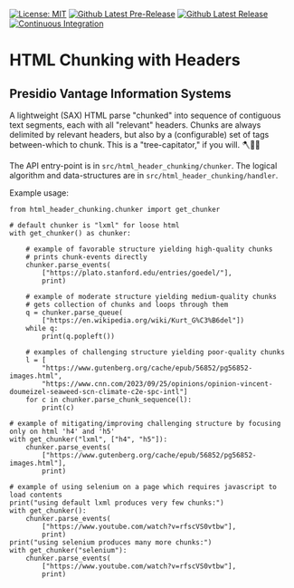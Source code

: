 [![License: MIT](https://img.shields.io/badge/License-MIT-yellow.svg)](https://opensource.org/licenses/MIT)
[![Github Latest Pre-Release](https://img.shields.io/github/release/PresidioVantage/html-header-chunking?include_prereleases&label=pre-release&logo=github)](https://github.com/PresidioVantage/html-header-chunking/releases)
[![Github Latest Release](https://img.shields.io/github/release/PresidioVantage/html-header-chunking?logo=github)](https://github.com/PresidioVantage/html-header-chunking/releases)
[![Continuous Integration](https://github.com/PresidioVantage/DEV-html-header-chunking/actions/workflows/html_header_chunking_CI.yml/badge.svg)](https://github.com/PresidioVantage/DEV-html-header-chunking/actions)

# HTML Chunking with Headers
## Presidio Vantage Information Systems

A lightweight (SAX) HTML parse "chunked" into sequence of contiguous text segments, each with all "relevant" headers.
Chunks are always delimited by relevant headers, but also by a (configurable) set of tags between-which to chunk.
This is a "tree-capitator," if you will. 🪓🌳🔗

The API entry-point is in `src/html_header_chunking/chunker`.
The logical algorithm and data-structures are in `src/html_header_chunking/handler`.

Example usage:

	from html_header_chunking.chunker import get_chunker
	
	# default chunker is "lxml" for loose html
	with get_chunker() as chunker:
		
		# example of favorable structure yielding high-quality chunks
		# prints chunk-events directly
		chunker.parse_events(
			["https://plato.stanford.edu/entries/goedel/"],
			print)
		
		# example of moderate structure yielding medium-quality chunks
		# gets collection of chunks and loops through them
		q = chunker.parse_queue(
			["https://en.wikipedia.org/wiki/Kurt_G%C3%B6del"])
		while q:
			print(q.popleft())
		
		# examples of challenging structure yielding poor-quality chunks
		l = [
			"https://www.gutenberg.org/cache/epub/56852/pg56852-images.html",
			"https://www.cnn.com/2023/09/25/opinions/opinion-vincent-doumeizel-seaweed-scn-climate-c2e-spc-intl"]
		for c in chunker.parse_chunk_sequence(l):
			print(c)
	
	# example of mitigating/improving challenging structure by focusing only on html 'h4' and 'h5'
	with get_chunker("lxml", ["h4", "h5"]):
		chunker.parse_events(
			["https://www.gutenberg.org/cache/epub/56852/pg56852-images.html"],
			print)
	
	# example of using selenium on a page which requires javascript to load contents
	print("using default lxml produces very few chunks:")
	with get_chunker():
		chunker.parse_events(
			["https://www.youtube.com/watch?v=rfscVS0vtbw"],
			print)
	print("using selenium produces many more chunks:")
	with get_chunker("selenium"):
		chunker.parse_events(
			["https://www.youtube.com/watch?v=rfscVS0vtbw"],
			print)
